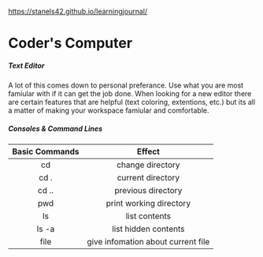 https://stanels42.github.io/learningjournal/

# Coder's Computer

##### Text Editor

A lot of this comes down to personal preferance. Use what you are most famiular with if it can get the job done. When looking for a new editor there are certain features that are helpful (text coloring, extentions, etc.) but its all a matter of making your workspace famiular and comfortable.

##### Consoles & Command Lines

| Basic Commands          | Effect                  |
|:-----------------------:|:-----------------------:|
| cd                      | change directory        |
| cd .                    | current directory       |
| cd ..                   | previous directory      |
| pwd                     | print working directory |
| ls                      | list contents           |
| ls -a                   | list hidden contents    |
| file                    | give infomation about current file |

